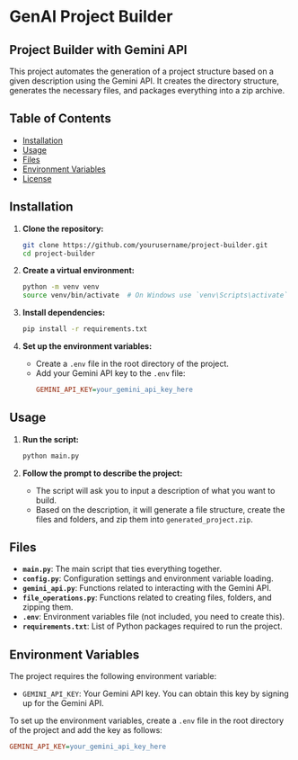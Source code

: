 # GenAI Project Builder

## Project Builder with Gemini API

This project automates the generation of a project structure based on a given description using the Gemini API. It creates the directory structure, generates the necessary files, and packages everything into a zip archive.

## Table of Contents

- [Installation](#installation)
- [Usage](#usage)
- [Files](#files)
- [Environment Variables](#environment-variables)
- [License](#license)

## Installation

1. **Clone the repository:**

   ```bash
   git clone https://github.com/yourusername/project-builder.git
   cd project-builder
   ```

2. **Create a virtual environment:**

   ```bash
   python -m venv venv
   source venv/bin/activate  # On Windows use `venv\Scripts\activate`
   ```

3. **Install dependencies:**

   ```bash
   pip install -r requirements.txt
   ```

4. **Set up the environment variables:**
   - Create a `.env` file in the root directory of the project.
   - Add your Gemini API key to the `.env` file:
     ```ini
     GEMINI_API_KEY=your_gemini_api_key_here
     ```

## Usage

1. **Run the script:**

   ```bash
   python main.py
   ```

2. **Follow the prompt to describe the project:**
   - The script will ask you to input a description of what you want to build.
   - Based on the description, it will generate a file structure, create the files and folders, and zip them into `generated_project.zip`.

## Files

- **`main.py`**: The main script that ties everything together.
- **`config.py`**: Configuration settings and environment variable loading.
- **`gemini_api.py`**: Functions related to interacting with the Gemini API.
- **`file_operations.py`**: Functions related to creating files, folders, and zipping them.
- **`.env`**: Environment variables file (not included, you need to create this).
- **`requirements.txt`**: List of Python packages required to run the project.

## Environment Variables

The project requires the following environment variable:

- `GEMINI_API_KEY`: Your Gemini API key. You can obtain this key by signing up for the Gemini API.

To set up the environment variables, create a `.env` file in the root directory of the project and add the key as follows:

```ini
GEMINI_API_KEY=your_gemini_api_key_here
```
